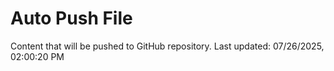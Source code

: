 # Auto Push File

Content that will be pushed to GitHub repository.
Last updated: 07/26/2025, 02:00:20 PM
